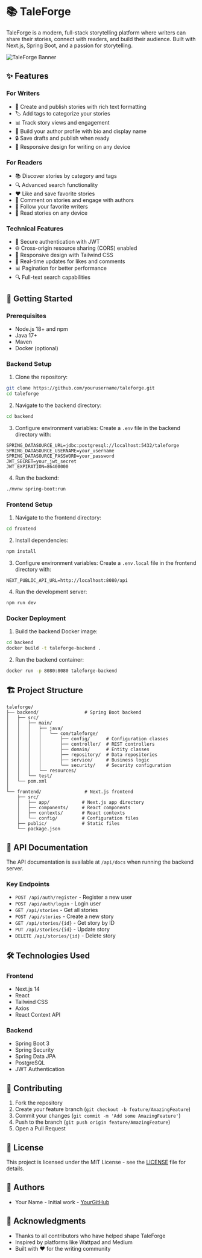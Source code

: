 # 📚 TaleForge

TaleForge is a modern, full-stack storytelling platform where writers can share their stories, connect with readers, and build their audience. Built with Next.js, Spring Boot, and a passion for storytelling.

![TaleForge Banner](https://tale-forge.vercel.app/banner.png)

## ✨ Features

### For Writers

- 📝 Create and publish stories with rich text formatting
- 🏷️ Add tags to categorize your stories
- 📊 Track story views and engagement
- 👥 Build your author profile with bio and display name
- 🔒 Save drafts and publish when ready
- 📱 Responsive design for writing on any device

### For Readers

- 📚 Discover stories by category and tags
- 🔍 Advanced search functionality
- ❤️ Like and save favorite stories
- 💬 Comment on stories and engage with authors
- 👤 Follow your favorite writers
- 📱 Read stories on any device

### Technical Features

- 🔐 Secure authentication with JWT
- 🌐 Cross-origin resource sharing (CORS) enabled
- 📱 Responsive design with Tailwind CSS
- 🔄 Real-time updates for likes and comments
- 📊 Pagination for better performance
- 🔍 Full-text search capabilities

## 🚀 Getting Started

### Prerequisites

- Node.js 18+ and npm
- Java 17+
- Maven
- Docker (optional)

### Backend Setup

1. Clone the repository:

```bash
git clone https://github.com/yourusername/taleforge.git
cd taleforge
```

2. Navigate to the backend directory:

```bash
cd backend
```

3. Configure environment variables:
   Create a `.env` file in the backend directory with:

```env
SPRING_DATASOURCE_URL=jdbc:postgresql://localhost:5432/taleforge
SPRING_DATASOURCE_USERNAME=your_username
SPRING_DATASOURCE_PASSWORD=your_password
JWT_SECRET=your_jwt_secret
JWT_EXPIRATION=86400000
```

4. Run the backend:

```bash
./mvnw spring-boot:run
```

### Frontend Setup

1. Navigate to the frontend directory:

```bash
cd frontend
```

2. Install dependencies:

```bash
npm install
```

3. Configure environment variables:
   Create a `.env.local` file in the frontend directory with:

```env
NEXT_PUBLIC_API_URL=http://localhost:8080/api
```

4. Run the development server:

```bash
npm run dev
```

### Docker Deployment

1. Build the backend Docker image:

```bash
cd backend
docker build -t taleforge-backend .
```

2. Run the backend container:

```bash
docker run -p 8080:8080 taleforge-backend
```

## 🏗️ Project Structure

```
taleforge/
├── backend/                 # Spring Boot backend
│   ├── src/
│   │   ├── main/
│   │   │   ├── java/
│   │   │   │   └── com/taleforge/
│   │   │   │       ├── config/      # Configuration classes
│   │   │   │       ├── controller/  # REST controllers
│   │   │   │       ├── domain/      # Entity classes
│   │   │   │       ├── repository/  # Data repositories
│   │   │   │       ├── service/     # Business logic
│   │   │   │       └── security/    # Security configuration
│   │   │   └── resources/
│   │   └── test/
│   └── pom.xml
│
└── frontend/                # Next.js frontend
    ├── src/
    │   ├── app/            # Next.js app directory
    │   ├── components/     # React components
    │   ├── contexts/       # React contexts
    │   └── config/         # Configuration files
    ├── public/             # Static files
    └── package.json
```

## 🔧 API Documentation

The API documentation is available at `/api/docs` when running the backend server.

### Key Endpoints

- `POST /api/auth/register` - Register a new user
- `POST /api/auth/login` - Login user
- `GET /api/stories` - Get all stories
- `POST /api/stories` - Create a new story
- `GET /api/stories/{id}` - Get story by ID
- `PUT /api/stories/{id}` - Update story
- `DELETE /api/stories/{id}` - Delete story

## 🛠️ Technologies Used

### Frontend

- Next.js 14
- React
- Tailwind CSS
- Axios
- React Context API

### Backend

- Spring Boot 3
- Spring Security
- Spring Data JPA
- PostgreSQL
- JWT Authentication

## 🤝 Contributing

1. Fork the repository
2. Create your feature branch (`git checkout -b feature/AmazingFeature`)
3. Commit your changes (`git commit -m 'Add some AmazingFeature'`)
4. Push to the branch (`git push origin feature/AmazingFeature`)
5. Open a Pull Request

## 📝 License

This project is licensed under the MIT License - see the [LICENSE](LICENSE) file for details.

## 👥 Authors

- Your Name - Initial work - [YourGitHub](https://github.com/yourusername)

## 🙏 Acknowledgments

- Thanks to all contributors who have helped shape TaleForge
- Inspired by platforms like Wattpad and Medium
- Built with ❤️ for the writing community

